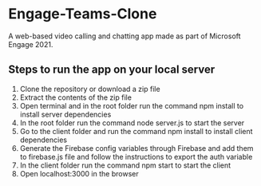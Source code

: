 # Engage-Teams-Clone
A web-based video calling and chatting app made as part of Microsoft Engage 2021.

## Steps to run the app on your local server
1. Clone the repository or download a zip file
2. Extract the contents of the zip file
3. Open terminal and in the root folder run the command npm install to install server dependencies
4. In the root folder run the command node server.js to start the server
5. Go to the client folder and run the command npm install to install client dependencies
6. Generate the Firebase config variables through Firebase and add them to firebase.js file and follow the instructions to export the auth variable
7. In the client folder run the command npm start to start the client
8. Open localhost:3000 in the browser

